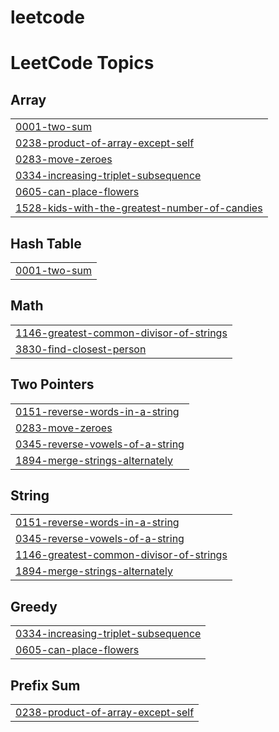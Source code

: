 # leetcode
<!---LeetCode Topics Start-->
# LeetCode Topics
## Array
|  |
| ------- |
| [0001-two-sum](https://github.com/leejongseok1/leetcode/tree/master/0001-two-sum) |
| [0238-product-of-array-except-self](https://github.com/leejongseok1/leetcode/tree/master/0238-product-of-array-except-self) |
| [0283-move-zeroes](https://github.com/leejongseok1/leetcode/tree/master/0283-move-zeroes) |
| [0334-increasing-triplet-subsequence](https://github.com/leejongseok1/leetcode/tree/master/0334-increasing-triplet-subsequence) |
| [0605-can-place-flowers](https://github.com/leejongseok1/leetcode/tree/master/0605-can-place-flowers) |
| [1528-kids-with-the-greatest-number-of-candies](https://github.com/leejongseok1/leetcode/tree/master/1528-kids-with-the-greatest-number-of-candies) |
## Hash Table
|  |
| ------- |
| [0001-two-sum](https://github.com/leejongseok1/leetcode/tree/master/0001-two-sum) |
## Math
|  |
| ------- |
| [1146-greatest-common-divisor-of-strings](https://github.com/leejongseok1/leetcode/tree/master/1146-greatest-common-divisor-of-strings) |
| [3830-find-closest-person](https://github.com/leejongseok1/leetcode/tree/master/3830-find-closest-person) |
## Two Pointers
|  |
| ------- |
| [0151-reverse-words-in-a-string](https://github.com/leejongseok1/leetcode/tree/master/0151-reverse-words-in-a-string) |
| [0283-move-zeroes](https://github.com/leejongseok1/leetcode/tree/master/0283-move-zeroes) |
| [0345-reverse-vowels-of-a-string](https://github.com/leejongseok1/leetcode/tree/master/0345-reverse-vowels-of-a-string) |
| [1894-merge-strings-alternately](https://github.com/leejongseok1/leetcode/tree/master/1894-merge-strings-alternately) |
## String
|  |
| ------- |
| [0151-reverse-words-in-a-string](https://github.com/leejongseok1/leetcode/tree/master/0151-reverse-words-in-a-string) |
| [0345-reverse-vowels-of-a-string](https://github.com/leejongseok1/leetcode/tree/master/0345-reverse-vowels-of-a-string) |
| [1146-greatest-common-divisor-of-strings](https://github.com/leejongseok1/leetcode/tree/master/1146-greatest-common-divisor-of-strings) |
| [1894-merge-strings-alternately](https://github.com/leejongseok1/leetcode/tree/master/1894-merge-strings-alternately) |
## Greedy
|  |
| ------- |
| [0334-increasing-triplet-subsequence](https://github.com/leejongseok1/leetcode/tree/master/0334-increasing-triplet-subsequence) |
| [0605-can-place-flowers](https://github.com/leejongseok1/leetcode/tree/master/0605-can-place-flowers) |
## Prefix Sum
|  |
| ------- |
| [0238-product-of-array-except-self](https://github.com/leejongseok1/leetcode/tree/master/0238-product-of-array-except-self) |
<!---LeetCode Topics End-->